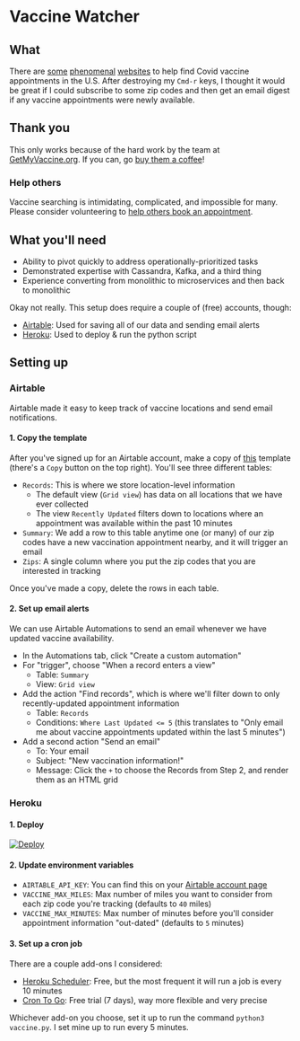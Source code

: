 # Vaccine Watcher
## What
There are [some](https://www.getmyvaccine.org/) [phenomenal](https://www.findashot.org/) [websites](https://www.vaccinespotter.org/) to help find Covid vaccine appointments in the U.S. After destroying my `Cmd-r` keys, I thought it would be great if I could subscribe to some zip codes and then get an email digest if any vaccine appointments were newly available.

## Thank you
This only works because of the hard work by the team at [GetMyVaccine.org](https://www.getmyvaccine.org). If you can, go [buy them a coffee](https://www.buymeacoffee.com/getmyvaccine)!
### Help others
Vaccine searching is intimidating, complicated, and impossible for many. Please consider volunteering to [help others book an appointment](https://vaccinefairy.org/). 

## What you'll need
 * Ability to pivot quickly to address operationally-prioritized tasks
 * Demonstrated expertise with Cassandra, Kafka, and a third thing
 * Experience converting from monolithic to microservices and then back to monolithic

Okay not really. This setup does require a couple of (free) accounts, though:
 * [Airtable](https://airtable.com/): Used for saving all of our data and sending email alerts
 * [Heroku](https://heroku.com/): Used to deploy & run the python script

## Setting up
### Airtable
Airtable made it easy to keep track of vaccine locations and send email notifications. 
#### 1. Copy the template
After you've signed up for an Airtable account, make a copy of [this](https://airtable.com/shrJGocdUO4wiY9ci) template (there's a `Copy` button on the top right). You'll see three different tables:
* `Records`: This is where we store location-level information
  * The default view (`Grid view`) has data on all locations that we have ever collected
  * The view `Recently Updated` filters down to locations where an appointment was available within the past 10 minutes
* `Summary`: We add a row to this table anytime one (or many) of our zip codes have a new vaccination appointment nearby, and it will trigger an email
* `Zips`: A single column where you put the zip codes that you are interested in tracking

Once you've made a copy, delete the rows in each table.

#### 2. Set up email alerts
We can use Airtable Automations to send an email whenever we have updated vaccine availability. 
 * In the Automations tab, click "Create a custom automation"
 * For "trigger", choose "When a record enters a view"
   * Table: `Summary`
   * View: `Grid view`
 * Add the action "Find records", which is where we'll filter down to only recently-updated appointment information 
   * Table: `Records`
   * Conditions: `Where Last Updated <= 5` (this translates to "Only email me about vaccine appointments updated within the last 5 minutes")
  * Add a second action "Send an email"
    * To: Your email
    * Subject: "New vaccination information!"
    * Message: Click the `+` to choose the Records from Step 2, and render them as an HTML grid

### Heroku
#### 1. Deploy
[![Deploy](https://www.herokucdn.com/deploy/button.svg)](https://heroku.com/deploy)
#### 2. Update environment variables
 * `AIRTABLE_API_KEY`: You can find this on your [Airtable account page](https://airtable.com/account)
 * `VACCINE_MAX_MILES`: Max number of miles you want to consider from each zip code you're tracking (defaults to `40` miles)
 * `VACCINE_MAX_MINUTES`: Max number of minutes before you'll consider appointment information "out-dated" (defaults to `5` minutes)

#### 3. Set up a cron job
There are a couple add-ons I considered:
 * [Heroku Scheduler](https://devcenter.heroku.com/articles/scheduler): Free, but the most frequent it will run a job is every 10 minutes
 * [Cron To Go](https://elements.heroku.com/addons/crontogo): Free trial (7 days), way more flexible and very precise

Whichever add-on you choose, set it up to run the command `python3 vaccine.py`. I set mine up to run every 5 minutes.


 





 
  